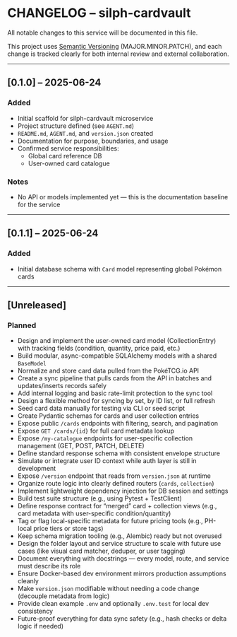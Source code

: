 # CHANGELOG – silph-cardvault

All notable changes to this service will be documented in this file.

This project uses [Semantic Versioning](https://semver.org/) (MAJOR.MINOR.PATCH), and each change is tracked clearly for both internal review and external collaboration.

---

## [0.1.0] – 2025-06-24
### Added
- Initial scaffold for silph-cardvault microservice
- Project structure defined (see `AGENT.md`)
- `README.md`, `AGENT.md`, and `version.json` created
- Documentation for purpose, boundaries, and usage
- Confirmed service responsibilities:
  - Global card reference DB
  - User-owned card catalogue

### Notes
- No API or models implemented yet — this is the documentation baseline for the service

---

## [0.1.1] – 2025-06-24
### Added
- Initial database schema with `Card` model representing global Pokémon cards

---

## [Unreleased]
### Planned

- Design and implement the user-owned card model (CollectionEntry) with tracking fields (condition, quantity, price paid, etc.)
- Build modular, async-compatible SQLAlchemy models with a shared `BaseModel`
- Normalize and store card data pulled from the PokéTCG.io API
- Create a sync pipeline that pulls cards from the API in batches and updates/inserts records safely
- Add internal logging and basic rate-limit protection to the sync tool
- Design a flexible method for syncing by set, by ID list, or full refresh
- Seed card data manually for testing via CLI or seed script
- Create Pydantic schemas for cards and user collection entries
- Expose public `/cards` endpoints with filtering, search, and pagination
- Expose `GET /cards/{id}` for full card metadata lookup
- Expose `/my-catalogue` endpoints for user-specific collection management (GET, POST, PATCH, DELETE)
- Define standard response schema with consistent envelope structure
- Simulate or integrate user ID context while auth layer is still in development
- Expose `/version` endpoint that reads from `version.json` at runtime
- Organize route logic into clearly defined routers (`cards`, `collection`)
- Implement lightweight dependency injection for DB session and settings
- Build test suite structure (e.g., using Pytest + TestClient)
- Define response contract for “merged” card + collection views (e.g., card metadata with user-specific condition/quantity)
- Tag or flag local-specific metadata for future pricing tools (e.g., PH-local price tiers or store tags)
- Keep schema migration tooling (e.g., Alembic) ready but not overused
- Design the folder layout and service structure to scale with future use cases (like visual card matcher, deduper, or user tagging)
- Document everything with docstrings — every model, route, and service must describe its role
- Ensure Docker-based dev environment mirrors production assumptions cleanly
- Make `version.json` modifiable without needing a code change (decouple metadata from logic)
- Provide clean example `.env` and optionally `.env.test` for local dev consistency
- Future-proof everything for data sync safety (e.g., hash checks or delta logic if needed)

